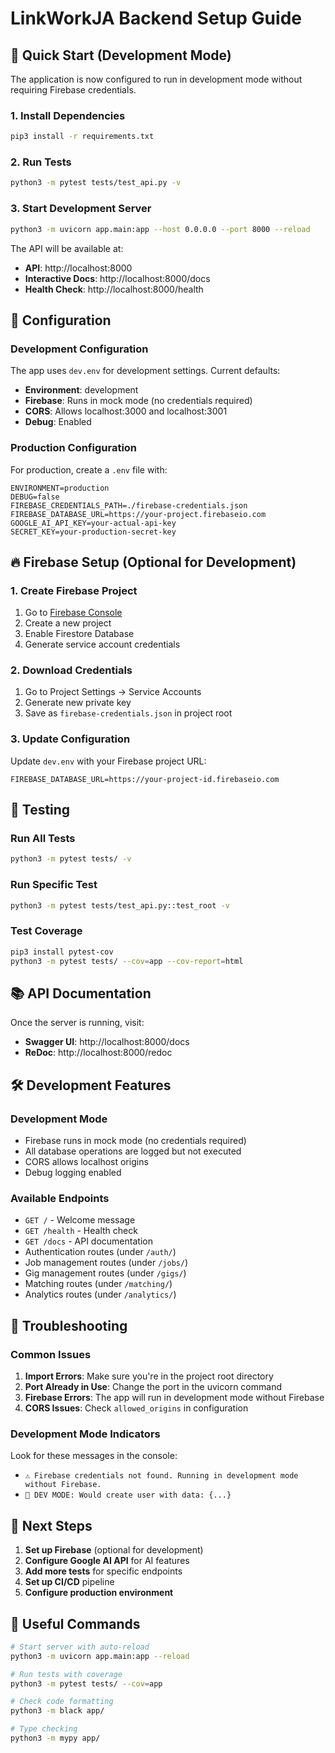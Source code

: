# LinkWorkJA Backend Setup Guide

## 🚀 Quick Start (Development Mode)

The application is now configured to run in development mode without requiring Firebase credentials.

### 1. Install Dependencies
```bash
pip3 install -r requirements.txt
```

### 2. Run Tests
```bash
python3 -m pytest tests/test_api.py -v
```

### 3. Start Development Server
```bash
python3 -m uvicorn app.main:app --host 0.0.0.0 --port 8000 --reload
```

The API will be available at:
- **API**: http://localhost:8000
- **Interactive Docs**: http://localhost:8000/docs
- **Health Check**: http://localhost:8000/health

## 🔧 Configuration

### Development Configuration
The app uses `dev.env` for development settings. Current defaults:
- **Environment**: development
- **Firebase**: Runs in mock mode (no credentials required)
- **CORS**: Allows localhost:3000 and localhost:3001
- **Debug**: Enabled

### Production Configuration
For production, create a `.env` file with:
```env
ENVIRONMENT=production
DEBUG=false
FIREBASE_CREDENTIALS_PATH=./firebase-credentials.json
FIREBASE_DATABASE_URL=https://your-project.firebaseio.com
GOOGLE_AI_API_KEY=your-actual-api-key
SECRET_KEY=your-production-secret-key
```

## 🔥 Firebase Setup (Optional for Development)

### 1. Create Firebase Project
1. Go to [Firebase Console](https://console.firebase.google.com/)
2. Create a new project
3. Enable Firestore Database
4. Generate service account credentials

### 2. Download Credentials
1. Go to Project Settings → Service Accounts
2. Generate new private key
3. Save as `firebase-credentials.json` in project root

### 3. Update Configuration
Update `dev.env` with your Firebase project URL:
```env
FIREBASE_DATABASE_URL=https://your-project-id.firebaseio.com
```

## 🧪 Testing

### Run All Tests
```bash
python3 -m pytest tests/ -v
```

### Run Specific Test
```bash
python3 -m pytest tests/test_api.py::test_root -v
```

### Test Coverage
```bash
pip3 install pytest-cov
python3 -m pytest tests/ --cov=app --cov-report=html
```

## 📚 API Documentation

Once the server is running, visit:
- **Swagger UI**: http://localhost:8000/docs
- **ReDoc**: http://localhost:8000/redoc

## 🛠️ Development Features

### Development Mode
- Firebase runs in mock mode (no credentials required)
- All database operations are logged but not executed
- CORS allows localhost origins
- Debug logging enabled

### Available Endpoints
- `GET /` - Welcome message
- `GET /health` - Health check
- `GET /docs` - API documentation
- Authentication routes (under `/auth/`)
- Job management routes (under `/jobs/`)
- Gig management routes (under `/gigs/`)
- Matching routes (under `/matching/`)
- Analytics routes (under `/analytics/`)

## 🚨 Troubleshooting

### Common Issues

1. **Import Errors**: Make sure you're in the project root directory
2. **Port Already in Use**: Change the port in the uvicorn command
3. **Firebase Errors**: The app will run in development mode without Firebase
4. **CORS Issues**: Check `allowed_origins` in configuration

### Development Mode Indicators
Look for these messages in the console:
- `⚠️ Firebase credentials not found. Running in development mode without Firebase.`
- `🔧 DEV MODE: Would create user with data: {...}`

## 📝 Next Steps

1. **Set up Firebase** (optional for development)
2. **Configure Google AI API** for AI features
3. **Add more tests** for specific endpoints
4. **Set up CI/CD** pipeline
5. **Configure production environment**

## 🔗 Useful Commands

```bash
# Start server with auto-reload
python3 -m uvicorn app.main:app --reload

# Run tests with coverage
python3 -m pytest tests/ --cov=app

# Check code formatting
python3 -m black app/

# Type checking
python3 -m mypy app/
```

